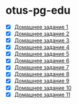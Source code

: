 # otus-pg-edu
- [X] [Домашнее задание 1](https://github.com/gitsergeys/otus-pg-edu/blob/main/homework-1.md)
- [X] [Домашнее задание 2](https://github.com/gitsergeys/otus-pg-edu/blob/main/homework-2.md)
- [X] [Домашнее задание 3](https://github.com/gitsergeys/otus-pg-edu/blob/main/homework-3.md)
- [X] [Домашнее задание 4](https://github.com/gitsergeys/otus-pg-edu/blob/main/homework-4.md)
- [X] [Домашнее задание 5](https://github.com/gitsergeys/otus-pg-edu/blob/main/homework-5.md)
- [X] [Домашнее задание 6](https://github.com/gitsergeys/otus-pg-edu/blob/main/homework-6.md)
- [X] [Домашнее задание 7](https://github.com/gitsergeys/otus-pg-edu/blob/main/homework-7.md)
- [X] [Домашнее задание 8](https://github.com/gitsergeys/otus-pg-edu/blob/main/homework-8.md)
- [X] [Домашнее задание 9](https://github.com/gitsergeys/otus-pg-edu/blob/main/homework-9.md)
- [X] [Домашнее задание 10](https://github.com/gitsergeys/otus-pg-edu/blob/main/homework-10.md)
- [X] [Домашнее задание 11](https://github.com/gitsergeys/otus-pg-edu/blob/main/homework-11.md)
